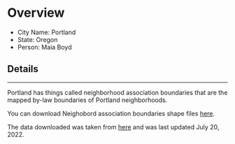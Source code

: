 # Overview

* City Name: Portland
* State: Oregon
* Person: Maia Boyd

## Details

---

Portland has things called neighborhood association boundaries that are the mapped by-law boundaries of Portland neighborhoods.


You can download Neighobord association boundaries shape files [here](https://gis-pdx.opendata.arcgis.com/datasets/1ef75e34b8504ab9b14bef0c26cade2c_3/about). 

The data downloaded was taken from [here](https://www.portlandmaps.com/metadata/index.cfm?&action=DisplayLayer&LayerID=53509) and was last updated July 20, 2022.


